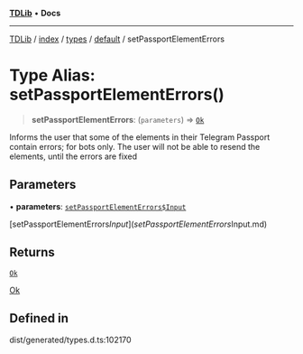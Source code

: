 [**TDLib**](../../../../../../README.md) • **Docs**

***

[TDLib](../../../../../../modules.md) / [index](../../../../../README.md) / [types](../../../README.md) / [default](../README.md) / setPassportElementErrors

# Type Alias: setPassportElementErrors()

> **setPassportElementErrors**: (`parameters`) => [`Ok`](Ok-1.md)

Informs the user that some of the elements in their Telegram Passport contain errors; for bots only. The user will not be able to resend the elements, until the errors are fixed

## Parameters

• **parameters**: [`setPassportElementErrors$Input`](setPassportElementErrors$Input.md)

[setPassportElementErrors$Input](setPassportElementErrors$Input.md)

## Returns

[`Ok`](Ok-1.md)

[Ok](Ok-1.md)

## Defined in

dist/generated/types.d.ts:102170
